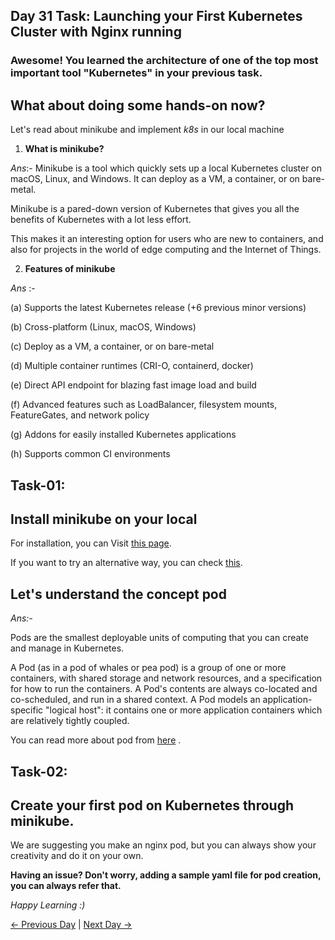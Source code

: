## Day 31 Task: Launching your First Kubernetes Cluster with Nginx running

### Awesome! You learned the architecture of one of the top most important tool "Kubernetes" in your previous task.

## What about doing some hands-on now?

Let's read about minikube and implement _k8s_ in our local machine

1. **What is minikube?**

_Ans_:- Minikube is a tool which quickly sets up a local Kubernetes cluster on macOS, Linux, and Windows. It can deploy as a VM, a container, or on bare-metal.

Minikube is a pared-down version of Kubernetes that gives you all the benefits of Kubernetes with a lot less effort.

This makes it an interesting option for users who are new to containers, and also for projects in the world of edge computing and the Internet of Things.

2. **Features of minikube**

_Ans_ :-

(a) Supports the latest Kubernetes release (+6 previous minor versions)

(b) Cross-platform (Linux, macOS, Windows)

(c) Deploy as a VM, a container, or on bare-metal

(d) Multiple container runtimes (CRI-O, containerd, docker)

(e) Direct API endpoint for blazing fast image load and build

(f) Advanced features such as LoadBalancer, filesystem mounts, FeatureGates, and network policy

(g) Addons for easily installed Kubernetes applications

(h) Supports common CI environments

## Task-01:

## Install minikube on your local

For installation, you can Visit [this page](https://minikube.sigs.k8s.io/docs/start/).

If you want to try an alternative way, you can check [this](https://k8s-docs.netlify.app/en/docs/tasks/tools/install-minikube/).

## Let's understand the concept **pod**

_Ans:-_

Pods are the smallest deployable units of computing that you can create and manage in Kubernetes.

A Pod (as in a pod of whales or pea pod) is a group of one or more containers, with shared storage and network resources, and a specification for how to run the containers. A Pod's contents are always co-located and co-scheduled, and run in a shared context. A Pod models an application-specific "logical host": it contains one or more application containers which are relatively tightly coupled.

You can read more about pod from [here](https://kubernetes.io/docs/concepts/workloads/pods/) .

## Task-02:

## Create your first pod on Kubernetes through minikube.

We are suggesting you make an nginx pod, but you can always show your creativity and do it on your own.

**Having an issue? Don't worry, adding a sample yaml file for pod creation, you can always refer that.**

_Happy Learning :)_

[← Previous Day](../day30/README.md) | [Next Day →](../day32/README.md)
